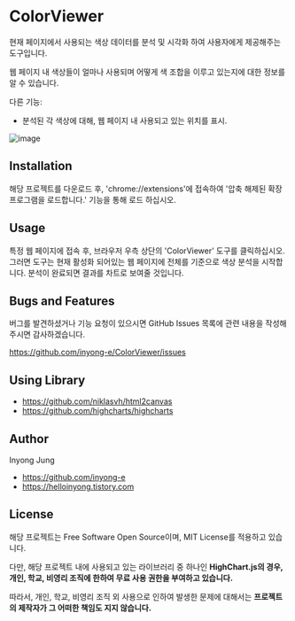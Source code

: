 # ColorViewer

현재 페이지에서 사용되는 색상 데이터를 분석 및 시각화 하여 사용자에게 제공해주는 도구입니다.

웹 페이지 내 색상들이 얼마나 사용되며 어떻게 색 조합을 이루고 있는지에 대한 정보를 알 수 있습니다.

다른 기능:

- 분석된 각 색상에 대해, 웹 페이지 내 사용되고 있는 위치를 표시.

![image](https://user-images.githubusercontent.com/13481627/89441103-9e066f00-d787-11ea-839b-f0b4e825fb5e.png)

## Installation

해당 프로젝트를 다운로드 후, 'chrome://extensions'에 접속하여 '압축 해제된 확장 프로그램을 로드합니다.' 기능을 통해 로드 하십시오.

## Usage

특정 웹 페이지에 접속 후, 브라우저 우측 상단의 'ColorViewer' 도구를 클릭하십시오. 그러면 도구는 현재 활성화 되어있는 웹 페이지에 전체를 기준으로 색상 분석을 시작합니다. 분석이 완료되면 결과를 차트로 보여줄 것입니다.

## Bugs and Features

버그를 발견하셨거나 기능 요청이 있으시면 GitHub Issues 목록에 관련 내용을 작성해 주시면 감사하겠습니다.

https://github.com/inyong-e/ColorViewer/issues

## Using Library

- https://github.com/niklasvh/html2canvas
- https://github.com/highcharts/highcharts

## Author

Inyong Jung

- https://github.com/inyong-e
- https://helloinyong.tistory.com

## License

해당 프로젝트는 Free Software Open Source이며, MIT License를 적용하고 있습니다.

다만, 해당 프로젝트 내에 사용되고 있는 라이브러리 중 하나인 **HighChart.js의 경우, 개인, 학교, 비영리 조직에 한하여 무료 사용 권한을 부여하고 있습니다.**

따라서, 개인, 학교, 비영리 조직 외 사용으로 인하여 발생한 문제에 대해서는 **프로젝트의 제작자가 그 어떠한 책임도 지지 않습니다.**
